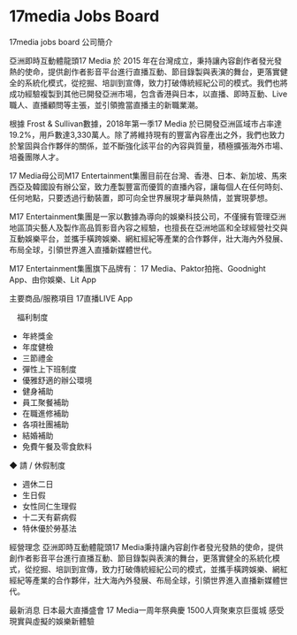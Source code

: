 # 17media Jobs Board
17media jobs board
公司簡介

亞洲即時互動體龍頭17 Media 於 2015 年在台灣成立，秉持讓內容創作者發光發熱的使命，提供創作者影音平台進行直播互動、節目錄製與表演的舞台，更落實健全的系統化模式，從挖掘、培訓到宣傳，致力打破傳統經紀公司的模式。我們也將成功經驗複製到其他已開發亞洲市場，包含香港與日本，以直播、即時互動、Live職人、直播顧問等主張，並引領擔當直播主的新職業潮。

根據 Frost & Sullivan數據，2018年第一季17 Media 於已開發亞洲區域市占率達19.2%，用戶數達3,330萬人。除了將維持現有的豐富內容產出之外，我們也致力於鞏固與合作夥伴的關係，並不斷強化該平台的內容與質量，積極擴張海外市場、培養團隊人才。

17 Media母公司M17 Entertainment集團目前在台灣、香港、日本、新加坡、馬來西亞及韓國設有辦公室，致力產製豐富而優質的直播內容，讓每個人在任何時刻、任何地點，只要透過行動裝置，即可向全世界展現才華與熱情，並實現夢想。

M17 Entertainment集團是一家以數據為導向的娛樂科技公司，不僅擁有管理亞洲地區頂尖藝人及製作高品質影音內容之經驗，也擅長在亞洲地區和全球經營社交與互動娛樂平台，並攜手橫跨娛樂、網紅經紀等產業的合作夥伴，壯大海內外發展、布局全球，引領世界進入直播新媒體世代。

M17 Entertainment集團旗下品牌有： 17 Media、Paktor拍拖、Goodnight App、由你娛樂、Lit App


主要商品/服務項目
17直播LIVE App

 福利制度

* 年終獎金
* 年度健檢
* 三節禮金
* 彈性上下班制度
* 優雅舒適的辦公環境
* 健身補助
* 員工聚餐補助
* 在職進修補助
* 各項社團補助
* 結婚補助
* 免費午餐及零食飲料


◆ 請 / 休假制度
 - 週休二日
 - 生日假
 - 女性同仁生理假
 - 十二天有薪病假
 - 特休優於勞基法



經營理念
亞洲即時互動體龍頭17 Media秉持讓內容創作者發光發熱的使命，提供創作者影音平台進行直播互動、節目錄製與表演的舞台，更落實健全的系統化模式，從挖掘、培訓到宣傳，致力打破傳統經紀公司的模式，並攜手橫跨娛樂、網紅經紀等產業的合作夥伴，壯大海內外發展、布局全球，引領世界進入直播新媒體世代。


最新消息
日本最大直播盛會 17 Media一周年祭典慶 1500人齊聚東京巨蛋城 感受現實與虛擬的娛樂新體驗


